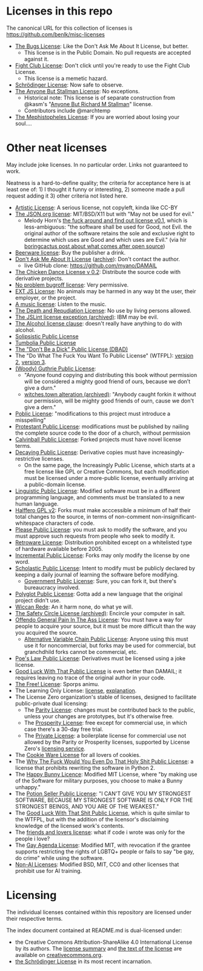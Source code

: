 # Licenses in this repo

The canonical URL for this collection of licenses is https://github.com/benlk/misc-licenses

- [The Bugs License](./bugs-license.md): Like the Don't Ask Me About It License, but better.
	- This license is in the Public Domain. No pull requests are accepted against it.
- [Fight Club License](./fight-club-license.md): Don't click until you're ready to use the Fight Club License.
	- This license is a memetic hazard.
- [Schrödinger License](./schrodinger-license.md): Now safe to observe.
- [The Anyone But Stallman License](./stallman-license.md): No exceptions.
	- Historical note: This license is of separate construction from @kasm's "[Anyone But Richard M Stallman](https://github.com/landondyer/kasm/blob/master/LICENSE)" license.
	- Contributors include @marchtemp
- [The Mephistopheles License](./mephistopheles-license.md): If you are worried about losing your soul....

# Other neat licenses

May include joke licenses. In no particular order. Links not guaranteed to work.

Neatness is a hard-to-define quality; the criteria for acceptance here is at least one of: 1) I thought it funny or interesting, 2) someone made a pull request adding it 3) other criteria not listed here.

- [Artistic License](https://en.wikipedia.org/wiki/Artistic_License): A serious license, not copyleft, kinda like CC-BY
- [The JSON.org license](http://www.json.org/license.html): MIT/BSD/X11 but with "May not be used for evil."
	- Melody Horn's [the fuck around and find out license v0.1](https://web.archive.org/web/20200814035954/https://paste.sr.ht/~boringcactus/ed023ccf9d7a5559612d6e60f0474d6c3375349d), which is less-ambiguous: "the software shall be used for Good, not Evil. the original author of the software retains the sole and exclusive right to determine which uses are Good and which uses are Evil." (via hir [boringcactus post about what comes after open source](https://web.archive.org/web/20200814035918/https://www.boringcactus.com/2020/08/13/post-open-source.html))
- [Beerware license](https://en.wikipedia.org/wiki/Beerware#License): Buy the publisher a drink.
- [Don't Ask Me About It License](https://github.com/nslater/DAMAIL) ([archive](https://web.archive.org/web/20181012175914/https://github.com/nslater/DAMAIL)): Don't contact the author.
	- live GitHub clone: https://github.com/myano/DAMAIL
- [The Chicken Dance License v 0.2](https://github.com/supertunaman/cdl/blob/master/COPYING): Distribute the source code with derivative projects.
- [No problem bugroff license](http://tunes.org/legalese/bugroff.html): Very permissive.
- [EXT JS License](http://www.exttld.com/index.php?content=terms): No animals may be harmed in any way bt the user, their employer, or the project.
- [A music license](http://www.codeforge.com/read/126664/setdpi.h__html): Listen to the music.
- [The Death and Repudiation License](https://github.com/indeyets/syck/blob/master/COPYING): No use by living persons allowed.
- [The JSLint license exception (archived)](https://web.archive.org/web/20170722132351/http://dev.hasenj.org:80/post/3272592502/ibm-and-its-minions): IBM may be evil.
- [The Alcohol license clause](http://club.myce.com/f59/strange-license-agreement-alcohol-writer-software-55692/): doesn't really have anything to do with alcohol.
- [Solipsistic Public License](https://raw.githubusercontent.com/matildah/SPL/fb35894f14be41ffd78018ae150e9da1cf6d4a75/LICENSE)
- [Tumbolia Public License](https://raw.githubusercontent.com/joshleaves/licenjs/4174e046c920acf066bfe9cd14d833210490c8b8/lib/template-tumbolia.txt)
- [The "Don't Be a Dick" Public License (DBAD)](https://dbad-license.org/)
- The "Do What The Fuck You Want To Public License" (WTFPL): [version 2](http://www.wtfpl.net/about/), [version 3](https://github.com/sirkris/WTFPL/blob/master/WTFPL.md).
- [(Woody) Guthrie Public License](http://researchenterprise.org/2013/12/06/the-woody-guthrie-public-license/):
    - "Anyone found copying and distributing this book without permission will be considered a mighty good friend of ours, because we don’t give a durn."
    - [witches.town alteration (archived)](https://web.archive.org/web/20180407192134/https://witches.town/@ThatVeryQuinn/3540091): "Anybody caught forkin it without our permission, will be mighty good friends of ourn, cause we don't give a dern."
- [Poblic License](https://web.archive.org/web/20200814145910/https://awoo.space/@typhlosion/1434007): "modifications to this project must introduce a misspelling"
- [Protestant Public License](https://web.archive.org/web/20200814150232if_/https://awoo.space/@Felthry/1434032): modifications must be published by nailing the complete source code to the door of a church, without permission
- [Calvinball Public License](https://tootplanet.space/users/Terrana/updates/22613): Forked projects must have novel license terms.
- [Decaying Public License](https://web.archive.org/save/https://awoo.space/@typhlosion/1433889): Derivative copies must have increasingly-restrictive licenses.
	- On the same page, the Increasingly Public License, which starts at a free license like GPL or Creative Commons, but each modification must be licensed under a more-public license, eventually arriving at a public-domain license.
- [Linguistic Public License](https://web.archive.org/web/20200814150901if_/https://awoo.space/@Felthry/1433846): Modified software must be in a different programming language, and comments must be translated to a new human language.
- [Halffero GPL v2](https://web.archive.org/web/20200814150935if_/https://awoo.space/@typhlosion/1433863): Forks must make acccessible a minimum of half their total changes to the source, in terms of non-comment non-insignificant-whitespace characters of code.
- [Please Public License](https://web.archive.org/web/20200814151216if_/https://awoo.space/@typhlosion/1433790): you must ask to modify the software, and you must approve such requests from people who seek to modify it.
- [Retroware License](https://web.archive.org/web/20200814151934if_/https://awoo.space/@typhlosion/1433742): Distribution prohibited except on a whitelisted type of hardware available before 2005.
- [Incremental Public License](https://web.archive.org/web/20200814152114if_/https://awoo.space/@typhlosion/1433666): Forks may only modify the license by one word.
- [Scholastic Public License](https://web.archive.org/web/20200814152142if_/https://awoo.space/@typhlosion/1433614): Intent to modify must be publicly declared by keeping a daily journal of learning the software before modifying.
	- [Government Public License](https://computerfairi.es/@boots/843765): Sure, you can fork it, but there's bureaucracy involved.
- [Polyglot Public License](https://web.archive.org/web/20200814152249if_/https://awoo.space/@typhlosion/1433566): Gotta add a new language that the original project didn't use.
- [Wiccan Rede](https://en.wikipedia.org/wiki/Wiccan_Rede): An it harm none, do what ye will.
- [The Safety Circle License (archived)](https://web.archive.org/web/20180403083715/https://witches.town/@Ontploffing/3544280): Encircle your computer in salt.
- [Offendo General Pain In The Ass License](https://web.archive.org/web/20200814152319if_/https://awoo.space/@typhlosion/1433157): You must have a way for people to acquire your source, but it must be more difficult than the way you acquired the source.
	- [Alternative Variable Chain Public License](https://icosahedron.website/users/shel/updates/76814): Anyone using this must use it for noncommercial, but forks may be used for commercial, but granchdhild forks cannot be commercial, etc.
- [Poe's Law Public License](https://icosahedron.website/users/shel/updates/76825): Derivatives must be licensed using a joke license.
- [Good Luck With That Public License](https://github.com/me-shaon/GLWTPL) is even better than DAMAIL; it requires leaving no trace of the original author in your code.
- [The Free! License](https://web.archive.org/web/20190108025048/https://friend.camp/@darius/101377271044280643): Sporps animu.
- The Learning Only License: [license](https://github.com/dolson14/LOL/blob/master/LOL_LICENSE), [explanation](https://github.com/dolson14/LOL/blob/master/README.md).
- The License Zero organization's stable of licenses, designed to facilitate public-private dual licensing:
	- The [Parity License](https://paritylicense.com/): changes must be contributed back to the public, unless your changes are prototypes, but it's otherwise free.
	- The [Prosperity License](https://prosperitylicense.com/): free except for commercial use, in which case there's a 30-day free trial.
	- The [Private License](https://licensezero.com/licenses/private): a boilerplate license for commercial use not allowed by the Parity or Prosperity licenses, supported by License Zero's [licensing service](https://guide.licensezero.com/).
- The [Cookie Ware License](https://github.com/c00kiemon5ter/Pancakes) for all lovers of cookies.
- The [Why The Fuck Would You Even Do That Holy Shit Public License](https://git.sr.ht/~boringcactus/gotbruh/tree/main/item/LICENSE.md): a license that prohibits rewriting the software in Python 2.
- The [Happy Bunny Licence](https://glm.g-truc.net/copying.txt): Modified MIT License, where "by making use of the Software for military purposes, you choose to make a Bunny unhappy."
- The [Potion Seller Public License](https://web.archive.org/web/20240220160614/https://cohost.org/xenofem/post/4509123-div-style-color-v): "I CAN'T GIVE YOU MY STRONGEST SOFTWARE, BECAUSE MY STRONGEST SOFTWARE IS ONLY FOR THE STRONGEST BEINGS, AND YOU ARE OF THE WEAKEST."
- The [Good Luck With That Shit Public License](https://web.archive.org/web/20240222014903/https://github.com/Speykious/cve-rs/blob/main/LICENSE), which is quite similar to the WTFPL, but with the addition of the licensor's disclaiming knowledge of the licensed work's contents.
- The [friends and lovers license](https://github.com/outofambit/friends-and-lovers-license): what if code i wrote was only for the people i love?
- The [Gay Agenda License](https://web.archive.org/web/20240603162750/https://git.sr.ht/~ntietz/lilac-lang/tree/main/item/LICENSE/GAL-1.0): Modified MIT, with revocation if the grantee supports restricting the rights of LGBTQ+ people or fails to say "be gay, do crime" while using the software.
- [Non-AI Licenses](https://github.com/non-ai-licenses/non-ai-licenses): Modified BSD, MIT, CC0 and other licenses that prohibit use for AI training.

# Licensing

The individual licenses contained within this repository are licensed under their respective terms.

The index document contained at README.md is dual-licensed under:

- the Creative Commons Attribution-ShareAlike 4.0 International License by its authors. The [license summary](https://creativecommons.org/licenses/by-sa/4.0/) and [the text of the license](https://creativecommons.org/licenses/by-sa/4.0/legalcode) are available on [creativecommons.org](https://creativecommons.org/).
- [the Schrödinger License](./schrodinger-license.md) in its most recent incarnation.
